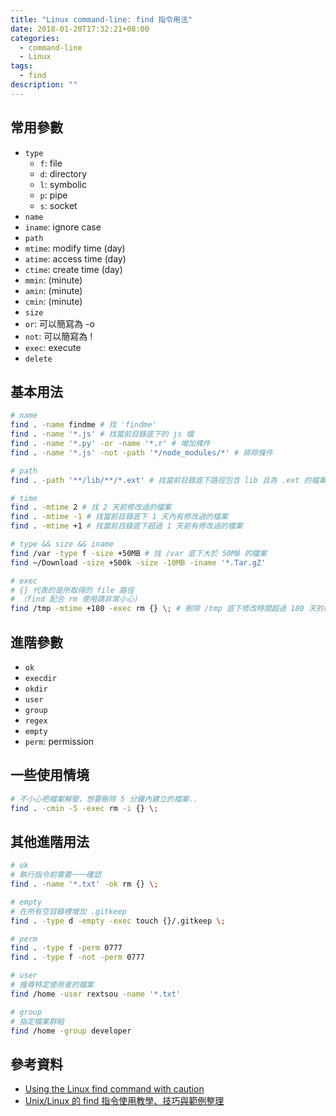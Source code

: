 ```yaml
---
title: "Linux command-line: find 指令用法"
date: 2018-01-20T17:32:21+08:00
categories:
  - command-line
  - Linux
tags:
  - find
description: ""
---
```



## 常用參數

  - `type`
    - `f`: file
    - `d`: directory
    - `l`: symbolic
    - `p`: pipe
    - `s`: socket
  - `name`
  - `iname`: ignore case
  - `path`
  - `mtime`: modify time (day)
  - `atime`: access time (day)
  - `ctime`: create time (day)
  - `mmin`: (minute)
  - `amin`: (minute)
  - `cmin`: (minute)
  - `size`
  - `or`: 可以簡寫為 -o
  - `not`: 可以簡寫為 !
  - `exec`: execute
  - `delete`


## 基本用法

```sh
# name
find . -name findme # 找 'findme'
find . -name '*.js' # 找當前目錄底下的 js 檔
find . -name '*.py' -or -name '*.r' # 增加條件
find . -name '*.js' -not -path '*/node_modules/*' # 排除條件

# path
find . -path '**/lib/**/*.ext' # 找當前目錄底下路徑包含 lib 且為 .ext 的檔案

# time
find . -mtime 2 # 找 2 天前修改過的檔案
find . -mtime -1 # 找當前目錄底下 1 天內有修改過的檔案
find . -mtime +1 # 找當前目錄底下超過 1 天前有修改過的檔案

# type && size && iname
find /var -type f -size +50MB # 找 /var 底下大於 50MB 的檔案
find ~/Download -size +500k -size -10MB -iname '*.Tar.gZ'

# exec
# {} 代表的是所取得的 file 路徑
# （find 配合 rm 使用請非常小心）
find /tmp -mtime +180 -exec rm {} \; # 刪除 /tmp 底下修改時間超過 180 天的檔案
```


##  進階參數

  - `ok`
  - `execdir`
  - `okdir`
  - `user`
  - `group`
  - `regex`
  - `empty`
  - `perm`: permission


## 一些使用情境

```sh
# 不小心把檔案解壓，想要刪除 5 分鐘內建立的檔案..
find . -cmin -5 -exec rm -i {} \;
```


## 其他進階用法

```sh
# ok
# 執行指令前需要一一確認
find . -name '*.txt' -ok rm {} \;

# empty
# 在所有空目錄裡增加 .gitkeep
find . -type d -empty -exec touch {}/.gitkeep \;

# perm
find . -type f -perm 0777
find . -type f -not -perm 0777

# user
# 搜尋特定使用者的檔案
find /home -user rextsou -name '*.txt'

# group
# 指定檔案群組
find /home -group developer
```


## 參考資料

  - [Using the Linux find command with caution](https://www.networkworld.com/article/3233305/linux/using-the-linux-find-command-with-caution.html)
  - [Unix/Linux 的 find 指令使用教學、技巧與範例整理](https://blog.gtwang.org/linux/unix-linux-find-command-examples/)
